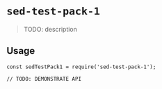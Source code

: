 # `sed-test-pack-1`

> TODO: description

## Usage

```
const sedTestPack1 = require('sed-test-pack-1');

// TODO: DEMONSTRATE API
```
